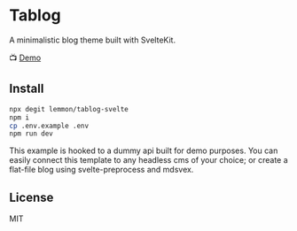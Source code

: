 # Tablog

A minimalistic blog theme built with SvelteKit.

📺 [Demo](https://tablogdemo.vercel.app)

## Install

```sh
npx degit lemmon/tablog-svelte
npm i
cp .env.example .env
npm run dev
```

This example is hooked to a dummy api built for demo purposes. You can easily connect this template to any headless cms of your choice; or create a flat-file blog using svelte-preprocess and mdsvex.

## License

MIT
